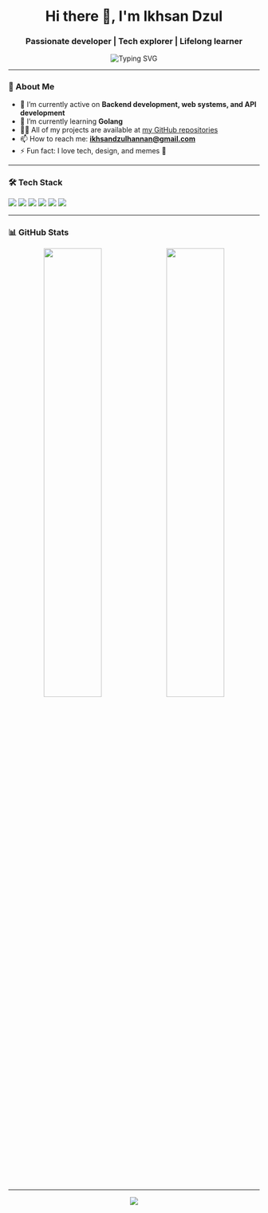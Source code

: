 <h1 align="center">Hi there 👋, I'm Ikhsan Dzul</h1>
<h3 align="center">Passionate developer | Tech explorer | Lifelong learner</h3>

<p align="center">
  <img src="https://readme-typing-svg.herokuapp.com?font=Fira+Code&size=22&pause=1000&color=36BCF7&vCenter=true&width=500&lines=I+love+building+cool+things!;Coding+with+passion.;Always+learning+something+new." alt="Typing SVG" />
</p>

---

### 🚀 About Me

- 🔭 I’m currently active on **Backend development, web systems, and API development**
- 🌱 I’m currently learning **Golang**
- 👨‍💻 All of my projects are available at [my GitHub repositories](https://github.com/IkhsanDzul)
- 📫 How to reach me: **ikhsandzulhannan@gmail.com**
- ⚡ Fun fact: I love tech, design, and memes 👾

---

### 🛠️ Tech Stack

<p align="left">
  <img src="https://img.shields.io/badge/Flutter-02569B?style=for-the-badge&logo=flutter&logoColor=white" />
  <img src="https://img.shields.io/badge/PHP-777BB4?style=for-the-badge&logo=php&logoColor=white" />
  <img src="https://img.shields.io/badge/Laravel-F9322C?style=for-the-badge&logo=laravel&logoColor=white" />
  <img src="https://img.shields.io/badge/MySQL-4479A1?style=for-the-badge&logo=mysql&logoColor=white" />
  <img src="https://img.shields.io/badge/Node.js-339933?style=for-the-badge&logo=node.js&logoColor=white" />
  <img src="https://img.shields.io/badge/JavaScript-F7DF1E?style=for-the-badge&logo=javascript&logoColor=black" />
</p>

---

### 📊 GitHub Stats

<p align="center">
  <img width="48%" src="https://github-readme-stats.vercel.app/api?username=IkhsanDzul&show_icons=true&theme=tokyonight" />
  <img width="48%" src="https://github-readme-streak-stats.herokuapp.com/?user=IkhsanDzul&theme=tokyonight" />
</p>

---
<!--
### 🌐 Let's Connect

<p align="left">
  <a href="https://www.linkedin.com/in/ikhsandzul/" target="_blank">
    <img src="https://img.shields.io/badge/LinkedIn-0077B5?style=for-the-badge&logo=linkedin&logoColor=white" />
  </a>
  <a href="mailto:ikhsan@example.com">
    <img src="https://img.shields.io/badge/Gmail-D14836?style=for-the-badge&logo=gmail&logoColor=white" />
  </a>
  <a href="https://www.instagram.com/ikhsandzul/" target="_blank">
    <img src="https://img.shields.io/badge/Instagram-E4405F?style=for-the-badge&logo=instagram&logoColor=white" />
  </a>
</p>

---
-->

<p align="center">
  <img src="https://quotes-github-readme.vercel.app/api?type=horizontal&theme=tokyonight" />
</p>
